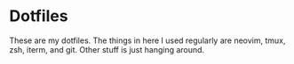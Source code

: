 # Dotfiles

These are my dotfiles. The things in here I used regularly are neovim, tmux,
zsh, iterm, and git. Other stuff is just hanging around.
